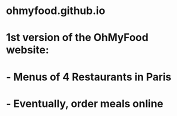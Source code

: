 # ohmyfood.github.io

# 1st version of the OhMyFood website:

# - Menus of 4 Restaurants in Paris

# - Eventually, order meals online
